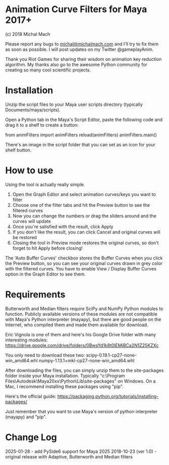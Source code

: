 # Animation Curve Filters for Maya 2017+
(c) 2018 Michal Mach

Please report any bugs to michal@michalmach.com and I'll try to fix them as soon as possible.
I will post updates on my Twitter @gameplayAnim.

Thank you Riot Games for sharing their wisdom on animation key reduction algorithm. My thanks also go to
the awesome Python community for creating so many cool scientific projects.


# Installation
Unzip the script files to your Maya user scripts directory (typically Documents/maya/scripts).

Open a Python tab in the Maya's Script Editor, paste the following code and drag it to a shelf to create a button:

from animFilters import animFilters
reload(animFilters)
animFilters.main()

There's an image in the script folder that you can set as an icon for your shelf button.

# How to use
Using the tool is actually really simple.
1) Open the Graph Editor and select animation curves/keys you want to filter
2) Choose one of the filter tabs and hit the Preview button to see the filtered curves
3) Now you can change the numbers or drag the sliders around and the curves will update
4) Once you're satisfied with the result, click Apply
5) If you don't like the result, you can click Cancel and original curves will be restored
6) Closing the tool in Preview mode restores the original curves, so don't forget to hit Apply before closing!

The 'Auto Buffer Curves' checkbox stores the Buffer Curves when you click the Preview button, so you can see
your original curves drawn in grey color with the filtered curves.
You have to enable View / Display Buffer Curves option in the Graph Editor to see them.


# Requirements
Butterworth and Median filters require SciPy and NumPy Python modules to function.
Publicly available versions of these modules are not compatible with Maya's Python interpreter (mayapy),
but there are good people on the Internet, who compiled them and made them available for download.

Eric Vignola is one of them and here's his Google Drive folder with many interesting modules:
https://drive.google.com/drive/folders/0BwsYd1k8t0lEMjBCa2N1Z25KZXc

You only need to download these two:
scipy-0.19.1-cp27-none-win_amd64.whl
numpy-1.13.1+mkl-cp27-none-win_amd64.whl

After downloading the files, you can simply unzip them to the site-packages folder inside your Maya installation.
Typically "c:\Program Files\Autodesk\Maya20xx\Python\Lib\site-packages" on Windows.
On a Mac, I recommend installing these packages using "pip".

Here's the official guide: https://packaging.python.org/tutorials/installing-packages/

Just remember that you want to use Maya's version of python interpreter (mayapy) and "pip".

# Change Log
2025-01-28 - add PySide6 support for Maya 2025
2018-10-23 (ver 1.0) - original release with Adaptive, Butterworth and Median filters

